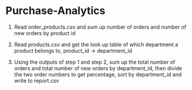 # Purchase-Analytics

1. Read order_products.csv and sum up number of orders and number of new orders by product id

2. Read products.csv and get the look up table of which department a product belongs to, product_id -> department_id

3. Using the outputs of step 1 and step 2, sum up the total number of orders and total number of new orders by department_id, then divide the two order numbers to get percentage, sort by department_id and write to report.csv

